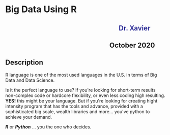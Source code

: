 # Big Data Using R

<h3 style="font-size: 1.5em; text-align: center;"><span style="color: #333399;"><strong>&nbsp;&nbsp;&nbsp;&nbsp;&nbsp;&nbsp;&nbsp;&nbsp;&nbsp;&nbsp;&nbsp;&nbsp;&nbsp;&nbsp;&nbsp;&nbsp;&nbsp;&nbsp;&nbsp;&nbsp;&nbsp;&nbsp;&nbsp;&nbsp;&nbsp;&nbsp;&nbsp;&nbsp;&nbsp;&nbsp;&nbsp;&nbsp;&nbsp;&nbsp;&nbsp;&nbsp;&nbsp;&nbsp;&nbsp;&nbsp;&nbsp;&nbsp;&nbsp;&nbsp;&nbsp;&nbsp;&nbsp;&nbsp;&nbsp;&nbsp;&nbsp;&nbsp;&nbsp;&nbsp;&nbsp;&nbsp;&nbsp;&nbsp;&nbsp;&nbsp;&nbsp;&nbsp;Dr. Xavier</strong></span></h3>
<h3 style="font-size: 1.5em; text-align: center;"><strong>&nbsp;&nbsp;&nbsp;&nbsp;&nbsp;&nbsp;&nbsp;&nbsp;&nbsp;&nbsp;&nbsp;&nbsp;&nbsp;&nbsp;&nbsp;&nbsp;&nbsp;&nbsp;&nbsp;&nbsp;&nbsp;&nbsp;&nbsp;&nbsp;&nbsp;&nbsp;&nbsp;&nbsp;&nbsp;&nbsp;&nbsp;&nbsp;&nbsp;&nbsp;&nbsp;&nbsp;&nbsp;&nbsp;&nbsp;&nbsp;&nbsp;&nbsp;&nbsp;&nbsp;&nbsp;&nbsp;&nbsp;&nbsp;&nbsp;&nbsp;&nbsp;&nbsp;&nbsp;&nbsp;&nbsp;&nbsp;&nbsp;&nbsp;&nbsp;October 2020</strong></h3>
<h2><strong>Description</strong></h2>
<p>R language is one of the most used languages in the U.S. in terms of Big Data and Data Science.

Is it the perfect language to use?
	If you're looking for short-term results non-complex code or hardcore flexibility, or even less coding high resulting. <strong>YES!</strong> this might be your language. But if you're looking for creating hight intensity program that has the tools and advance, provided with a sophisticated big scale, wealth libraries and more... you've python to achieve your demand.

<strong><em>R</em></strong> or <strong><em>Python</em></strong> ... you the one who decides. 
</p>


